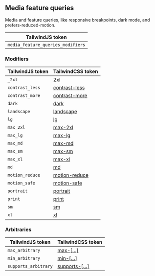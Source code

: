 ## Media feature queries

Media and feature queries, like responsive breakpoints, dark mode, and prefers-reduced-motion.

| TailwindJS token |
| ----- |
| `media_feature_queries_modifiers` |


### Modifiers

| TailwindJS token | TailwindCSS token |
| ----- | ----- |
| `_2xl` | [2xl](https://tailwindcss.com/docs/hover-focus-and-other-states#responsive-breakpoints) |
| `contrast_less` | [contrast-less](https://tailwindcss.com/docs/hover-focus-and-other-states#prefers-contrast) |
| `contrast_more` | [contrast-more](https://tailwindcss.com/docs/hover-focus-and-other-states#prefers-contrast) |
| `dark` | [dark](https://tailwindcss.com/docs/hover-focus-and-other-states#prefers-color-scheme) |
| `landscape` | [landscape](https://tailwindcss.com/docs/hover-focus-and-other-states#viewport-orientation) |
| `lg` | [lg](https://tailwindcss.com/docs/hover-focus-and-other-states#responsive-breakpoints) |
| `max_2xl` | [max-2xl](https://tailwindcss.com/docs/hover-focus-and-other-states#responsive-breakpoints) |
| `max_lg` | [max-lg](https://tailwindcss.com/docs/hover-focus-and-other-states#responsive-breakpoints) |
| `max_md` | [max-md](https://tailwindcss.com/docs/hover-focus-and-other-states#responsive-breakpoints) |
| `max_sm` | [max-sm](https://tailwindcss.com/docs/hover-focus-and-other-states#responsive-breakpoints) |
| `max_xl` | [max-xl](https://tailwindcss.com/docs/hover-focus-and-other-states#responsive-breakpoints) |
| `md` | [md](https://tailwindcss.com/docs/hover-focus-and-other-states#responsive-breakpoints) |
| `motion_reduce` | [motion-reduce](https://tailwindcss.com/docs/hover-focus-and-other-states#prefers-reduced-motion) |
| `motion_safe` | [motion-safe](https://tailwindcss.com/docs/hover-focus-and-other-states#prefers-reduced-motion) |
| `portrait` | [portrait](https://tailwindcss.com/docs/hover-focus-and-other-states#viewport-orientation) |
| `print` | [print](https://tailwindcss.com/docs/hover-focus-and-other-states#print-styles) |
| `sm` | [sm](https://tailwindcss.com/docs/hover-focus-and-other-states#responsive-breakpoints) |
| `xl` | [xl](https://tailwindcss.com/docs/hover-focus-and-other-states#responsive-breakpoints) |



### Arbitraries

| TailwindJS token | TailwindCSS token |
| ----- | ----- |
| `max_arbitrary` | [max-[…]](https://tailwindcss.com/docs/hover-focus-and-other-states#responsive-breakpoints) |
| `min_arbitrary` | [min-[…]](https://tailwindcss.com/docs/hover-focus-and-other-states#responsive-breakpoints) |
| `supports_arbitrary` | [supports-[…]](https://tailwindcss.com/docs/hover-focus-and-other-states#supports-rules) |